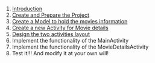1. [Introduction](https://github.com/pontocom/MovieSearch/blob/master/docs/introduction.md)
2. [Create and Prepare the Project](https://github.com/pontocom/MovieSearch/blob/master/docs/PreparingYourProject.md)
2. [Create a Model to hold the movies information](https://github.com/pontocom/MovieSearch/blob/master/docs/CreateModelForMovies.md)
3. [Create a new Activity for Movie details](https://github.com/pontocom/MovieSearch/blob/master/docs/CreateActivityForMovieDetails.md)
4. [Design the two activities layout](https://github.com/pontocom/MovieSearch/blob/master/docs/DesignLayoutOfActivities.md)
5. Implement the functionality of the MainActivity
6. Implement the functionality of the MovieDetailsActivity
7. Test it!!! And modify it at your own will!